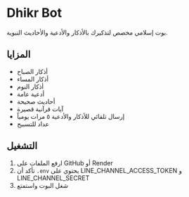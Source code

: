 # Dhikr Bot

بوت إسلامي مخصص لتذكيرك بالأذكار والأدعية والأحاديث النبوية.

## المزايا
- أذكار الصباح
- أذكار المساء
- أذكار النوم
- أدعية عامة
- أحاديث صحيحة
- آيات قرآنية قصيرة
- إرسال تلقائي للأذكار والأدعية ٥ مرات يومياً
- عداد للتسبيح

## التشغيل
1. ارفع الملفات على GitHub أو Render
2. تأكد أن `.env` يحتوي على LINE_CHANNEL_ACCESS_TOKEN و LINE_CHANNEL_SECRET
3. شغل البوت واستمتع
